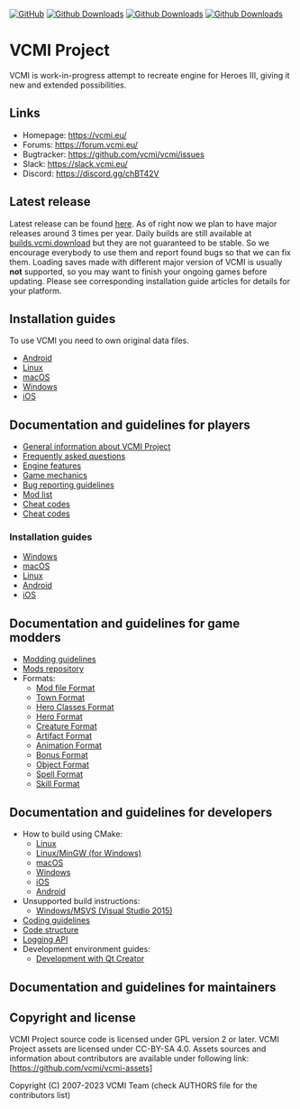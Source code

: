 [![GitHub](https://github.com/vcmi/vcmi/actions/workflows/github.yml/badge.svg)](https://github.com/vcmi/vcmi/actions/workflows/github.yml)
[![Github Downloads](https://img.shields.io/github/downloads/vcmi/vcmi/1.3.0/total)](https://github.com/vcmi/vcmi/releases/tag/1.3.0)
[![Github Downloads](https://img.shields.io/github/downloads/vcmi/vcmi/1.3.1/total)](https://github.com/vcmi/vcmi/releases/tag/1.3.1)
[![Github Downloads](https://img.shields.io/github/downloads/vcmi/vcmi/total)](https://github.com/vcmi/vcmi/releases)

# VCMI Project

VCMI is work-in-progress attempt to recreate engine for Heroes III, giving it new and extended possibilities.

## Links

 * Homepage:   https://vcmi.eu/
 * Forums:     https://forum.vcmi.eu/
 * Bugtracker: https://github.com/vcmi/vcmi/issues
 * Slack:      https://slack.vcmi.eu/
 * Discord:    https://discord.gg/chBT42V

## Latest release

Latest release can be found [here](https://github.com/vcmi/vcmi/releases/latest). As of right now we plan to have major releases around 3 times per year. Daily builds are still available at [builds.vcmi.download](https://builds.vcmi.download/branch/develop/) but they are not guaranteed to be stable. So we encourage everybody to use them and report found bugs so that we can fix them.
Loading saves made with different major version of VCMI is usually **not** supported, so you may want to finish your ongoing games before updating.
Please see corresponding installation guide articles for details for your platform.  

## Installation guides

To use VCMI you need to own original data files.

 * [Android](https://wiki.vcmi.eu/Installation_on_Android)
 * [Linux](https://wiki.vcmi.eu/Installation_on_Linux)
 * [macOS](https://wiki.vcmi.eu/Installation_on_macOS)
 * [Windows](https://wiki.vcmi.eu/Installation_on_Windows)
 * [iOS](https://wiki.vcmi.eu/Installation_on_iOS)

## Documentation and guidelines for players

- [General information about VCMI Project](VCMI "wikilink")
- [Frequently asked questions](Frequently_asked_questions "wikilink")
- [Engine features](Engine_features "wikilink")
- [Game mechanics](Game_mechanics "wikilink")
- [Bug reporting guidelines](players/Bug_Reporting_Guidelines.md)
- [Mod list](Mod_list "wikilink")
- [Cheat codes](Cheat_Codes.md)
- [Cheat codes](Client_Commands.md)

### Installation guides
- [Windows](Installation_on_Windows "wikilink")
- [macOS](Installation_on_macOS "wikilink")
- [Linux](Installation_on_Linux "wikilink")
- [Android](Installation_on_Android "wikilink")
- [iOS](Installation_on_iOS "wikilink")

## Documentation and guidelines for game modders

-   [Modding guidelines](Modding_guidelines "wikilink")
-   [Mods repository](Mods_repository "wikilink")
-   Formats:
    -   [Mod file Format](Mod_file_Format "wikilink")
    -   [Town Format](Town_Format "wikilink")
    -   [Hero Classes Format](Hero_Classes_Format "wikilink")
    -   [Hero Format](Hero_Format "wikilink")
    -   [Creature Format](Creature_Format "wikilink")
    -   [Artifact Format](Artifact_Format "wikilink")
    -   [Animation Format](Animation_Format "wikilink")
    -   [Bonus Format](Bonus_Format "wikilink")
    -   [Object Format](Object_Format "wikilink")
    -   [Spell Format](Spell_Format "wikilink")
    -   [Skill Format](Skill_Format "wikilink")

## Documentation and guidelines for developers

-   How to build using CMake:
    -   [Linux](How_to_build_VCMI_(Linux) "wikilink")
    -   [Linux/MinGW (for
        Windows)](How_to_build_VCMI_(Linux/MinGW) "wikilink")
    -   [macOS](How_to_build_VCMI_(macOS) "wikilink")
    -   [Windows](How_to_build_VCMI_(Windows/Vcpkg) "wikilink")
    -   [iOS](How_to_build_VCMI_(iOS) "wikilink")
    -   [ Android](How_to_build_VCMI_(Android) "wikilink")
-   Unsupported build instructions:
    -   [Windows/MSVS (Visual Studio
        2015)](How_to_build_VCMI_(Windows/Visual_Studio_2015) "wikilink")
-   [Coding guidelines](Coding_guidelines "wikilink")
-   [Code structure](Code_structure "wikilink")
-   [Logging API](Logging_API "wikilink")
-   Development environment guides:
    -   [Development with Qt
        Creator](Development_with_Qt_Creator "wikilink")

## Documentation and guidelines for maintainers

## Copyright and license

VCMI Project source code is licensed under GPL version 2 or later.
VCMI Project assets are licensed under CC-BY-SA 4.0. Assets sources and information about contributors are available under following link: [https://github.com/vcmi/vcmi-assets]

Copyright (C) 2007-2023  VCMI Team (check AUTHORS file for the contributors list)

